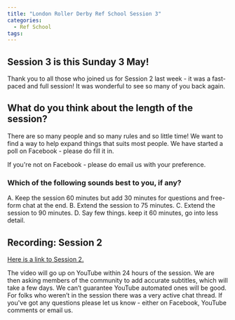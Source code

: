 ```yaml
---
title: "London Roller Derby Ref School Session 3"
categories:
  - Ref School
tags:
---
```

## Session 3 is this Sunday 3 May!
Thank you to all those who joined us for Session 2 last week - it was a fast-paced and full session! It was wonderful to see so many of you back again.

## What do you think about the length of the session?
There are so many people and so many rules and so little time! We want to find a way to help expand things that suits most people. We have started a poll on Facebook - please do fill it in.

If you're not on Facebook - please do email us with your preference.

### Which of the following sounds best to you, if any?
A. Keep the session 60 minutes but add 30 minutes for questions and free-form chat at the end.
B. Extend the session to 75 minutes.
C. Extend the session to 90 minutes.
D. Say few things. keep it 60 minutes, go into less detail.

## Recording: Session 2
[Here is a link to Session 2.](/referee-school/session-2-how-is-it-happening)

The video will go up on YouTube within 24 hours of the session. We are then asking members of the community to add accurate subtitles, which will take a few days. We can’t guarantee YouTube automated ones will be good. For folks who weren’t in the session there was a very active chat thread. If you've got any questions please let us know - either on Facebook, YouTube comments or email us.

